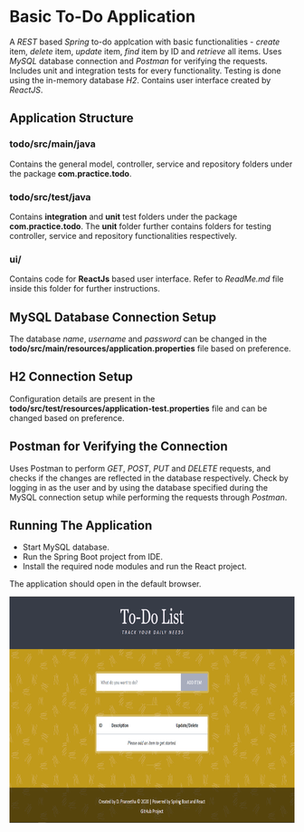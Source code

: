 # Basic To-Do Application
A *REST* based *Spring* to-do applcation with basic functionalities - *create* item, *delete* item, *update* item, *find* item by ID and *retrieve* all items. Uses *MySQL* database connection and *Postman* for verifying the requests. 
Includes unit and integration tests for every functionality. Testing is done using the in-memory database *H2*.
Contains user interface created by *ReactJS*.

## Application Structure
### todo/src/main/java
Contains the general model, controller, service and repository folders under the package **com.practice.todo**.

### todo/src/test/java
Contains **integration** and **unit** test folders under the package **com.practice.todo**. The **unit** folder further contains folders for testing controller, service and repository functionalities respectively.

### ui/
Contains code for **ReactJs** based user interface. Refer to *ReadMe.md* file inside this folder for further instructions.

## MySQL Database Connection Setup
The database *name*, *username* and *password* can be changed in the **todo/src/main/resources/application.properties** file based on  preference. 
 
## H2 Connection Setup
Configuration details are present in the **todo/src/test/resources/application-test.properties** file and can be changed based on preference.

## Postman for Verifying the Connection
Uses Postman to perform *GET*, *POST*, *PUT* and *DELETE* requests, and checks if the changes are reflected in the database respectively. Check by logging in as the user and by using the database specified during the MySQL connection setup while performing the requests through *Postman*.

## Running The Application 
- Start MySQL database.
- Run the Spring Boot project from IDE.
- Install the required node modules and run the React project.

The application should open in the default browser.
<p align="center">
 <img src="/Images/Empty_List.png" alt="My cool logo" height=400/>
</p>
